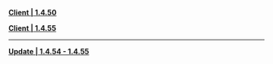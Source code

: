 **[Client | 1.4.50](http://autopatchcn.yuanshen.com/client_app/beta_pc/20210315_c4e6188f326ce531/yuanshen_beta_1.4.50.zip)**

**[Client | 1.4.55](https://autopatchcn.yuanshen.com/client_app/beta_pc/20210408_98f7033696676fce/yuanshen_beta_1.4.55.zip)**

-----

**[Update | 1.4.54 - 1.4.55](https://autopatchcn.yuanshen.com/client_app/beta_update/hk4e_cn/5/game_1.4.54_1.4.55_diff_hkJcNltq.zip)**
